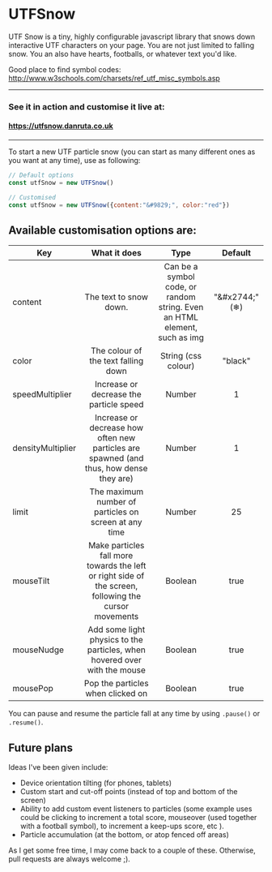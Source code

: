 # UTFSnow
UTF Snow is a tiny, highly configurable javascript library that snows down interactive UTF characters on your page. You are not just limited to falling snow. You an also have hearts, footballs, or whatever text you'd like.

Good place to find symbol codes:
http://www.w3schools.com/charsets/ref_utf_misc_symbols.asp

----
### See it in action and customise it live at:
#### https://utfsnow.danruta.co.uk
 
-----
To start a new UTF particle snow (you can start as many different ones as you want at any time), use as following: 
```javascript
// Default options
const utfSnow = new UTFSnow()

// Customised
const utfSnow = new UTFSnow({content:"&#9829;", color:"red"})
```
## Available customisation options are:
| Key | What it does| Type | Default|
| ------------- |:-------------:| :-----:| :-----:| 
| content | The text to snow down. | Can be a symbol code, or random string. Even an  HTML element, such as img | "&amp;#x2744;" (&#x2744;) |
| color | The colour of the text falling down | String (css colour) | "black" |
| speedMultiplier | Increase or decrease the particle speed | Number | 1 |
| densityMultiplier | Increase or decrease how often new particles are spawned (and thus, how dense they are) | Number | 1 |
| limit | The maximum number of particles on screen at any time | Number | 25 | 
| mouseTilt | Make particles fall more towards the left or right side of the screen, following the cursor movements | Boolean | true |
| mouseNudge | Add some light physics to the particles, when hovered over  with the mouse | Boolean | true |
| mousePop | Pop the particles when clicked on | Boolean | true |

You can pause and resume the particle fall at any time by using ```.pause()``` or ```.resume()```.

## Future plans
Ideas I've been given include:
- Device orientation tilting (for phones, tablets)
- Custom start and cut-off points (instead of top and bottom of the screen) 
- Ability to add custom event listeners to particles (some example uses could be clicking to increment a total score, mouseover (used together with a football symbol), to increment a keep-ups score, etc ).
- Particle accumulation (at the bottom, or atop fenced off areas)

As I get some free time, I may come back to a couple of these. Otherwise, pull requests are always welcome ;).